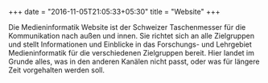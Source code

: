 +++
date = "2016-11-05T21:05:33+05:30"
title = "Website"
+++

Die Medieninformatik Website ist der Schweizer Taschenmesser für die Kommunikation nach außen und innen. Sie richtet sich an alle Zielgruppen und stellt Informationen und Einblicke in das Forschungs- und Lehrgebiet Medieninformatik für die verschiedenen Zielgruppen bereit. Hier landet im Grunde alles, was in den anderen Kanälen nicht passt, oder was für längere Zeit vorgehalten werden soll. 




